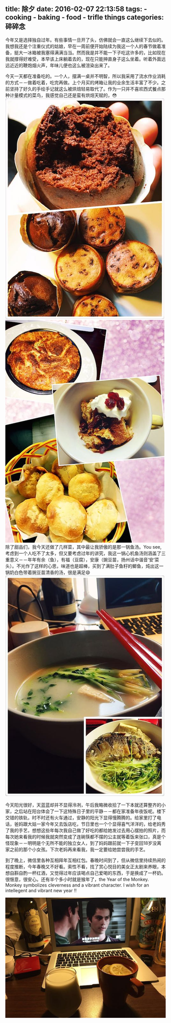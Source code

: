 title: 除夕
date: 2016-02-07 22:13:58
tags:
    - cooking
    - baking
    - food
    - trifle things
categories: 碎碎念
---

今年又是选择独自过年。有些事情一旦开了头，仿佛就会一直这么继续下去似的。
我想我还是个注重仪式的姑娘，早在一周前便开始陆续为我这一个人的春节做着准备，挺大一冰箱被我塞得满满当当。然而我是并不能一下子吃这许多的，比如现在我就撑得好难受，本早该上床躺着去的，现在只能抻直身子这么坐着。听着外面远远近近的鞭炮烟火声，年味儿便也这么被渲染出来了。

今天一天都在准备吃的。一个人，摆满一桌并不明智，所以我采用了流水作业消耗的方式－－做着吃着，吃完再做。上个月买的烤箱让我的业余生活丰富了不少。之前坚持了好久的手绘手记就这么被烘焙轻易取代了。作为一只并不喜欢西式餐点那种计量模式的菜鸟，我感觉自己还是蛮有烘焙天赋的，😳
![各种内容的布朗尼ish蛋糕](/picture/2016020701.jpg)
![Bread Pudding, 红豆沙酥](/picture/2016020702.jpg)
除了甜品们，我今天还做了几样菜，其中最让我骄傲的是那一锅鱼汤。You see, 考虑到一个人吃不了太多，但又要考虑过年的讲究，我这一锅心机鱼汤则涵盖了三重意义－－年年有余（鱼），有福（豆腐），安康（豌豆苗，扬州话中谐音‘安‘菜头）。不光作了这样的心思，味道也是超棒，买到了满肚子鱼籽的鲫鱼，炖出这一锅奶白色带着豌豆苗清香的汤，很是满足😄
![豌豆苗鲫鱼豆腐汤](/picture/2016020703.jpg)

今天阳光很好，天蓝蓝却并不显得泠冽，午后我略微收拾了一下本就还算整齐的小家，之后站在阳台体会了一下这特殊日子里的平静－－都在家准备年夜饭呢。楼下交错的铁轨，时不时还有火车通过，安静的阳光下显得慢腾腾的。给家里打了电话，爸妈跟大姑一家今年又去饭店吃，节日里也一个个显得喜气洋洋的，给老妈秀了我的手艺，想想这些年每次我自己做了好吃的都给她发过去用心摆拍的照片，而每次她来看我的时候我就突然变成了连碗筷都不摆的公主就等着饭来张口，真是个怪现象－－明明是个无所不能的独立女人，到了妈妈跟前就一下子变回18岁没离家之前的那个小女孩。下次老妈再来看我，我一定要给她尝尝我的手艺。

到了晚上，微信里各种互相拜年互相红包。春晚时间到了，但从微信里持续热闹的程度推断，今年春晚又不好看。索性不看，找了赏心悦目的美女正太剧来养眼，本想自斟自酌一杯红酒，又觉得过年应该喝点自己爱喝的东西，于是换成了一杯奶。很惬意，很安心。还有半个多小时就是猴年了，the Year of the Monkey. Monkey symbolizes cleverness and a vibrant character. I wish for an intellegent and vibrant new year !!

![一灯，一本，一杯奶，一杯柠檬水，一个我](/picture/2016020704.jpg)
